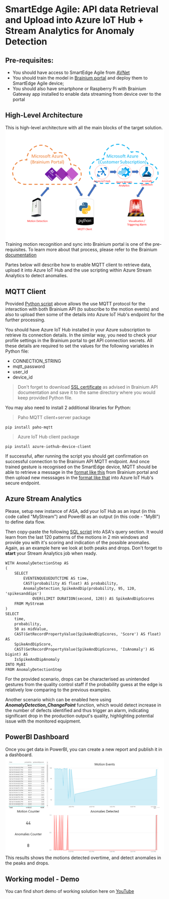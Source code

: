 # SmartEdge Agile: API data Retrieval and Upload into Azure IoT Hub + Stream Analytics for Anomaly Detection
## Pre-requisites:
- You should have access to SmartEdge Agile from [AVNet](https://www.avnet.com/wps/portal/us/solutions/iot/building-blocks/smartedge-agile)
- You should train the model in [Brainium portal](https://www.brainium.com/) and deploy them to SmartEdge Agile device;
- You should also have smartphone or Raspberry Pi with Brainium Gateway app installed to enable data streaming from device over to the portal
## High-Level Architecture
This is high-level architecture with all the main blocks of the target solution.
![ha-architecture](Brainium_Schematics.png)
Training motion recognition and sync into Brainium portal is one of the pre-requisites. To learn more about that process, please refer to the Brainium [documentation](https://www.brainium.com/gesture-control)

Partes below will describe how to enable MQTT client to retrieve data, upload it into Azure IoT Hub and the use scripting within Azure Stream Analytics to detect anomalies.
## MQTT Client
Provided [Python script](brainium_mqtt_git.py) above allows the use MQTT protocol for the interaction with both Brainium API (to subscribe to the motion events) and also to upload then some of the details into Azure IoT Hub's endpoint for the further processing.

You should have Azure IoT Hub installed in your Azure subscription to retrieve its connection details. In the similar way, you need to check your profile settings in the Brainium portal to get API connection secrets. All these details are required to set the values for the following variables in Python file:
- CONNECTION_STRING
- mqtt_password
- user_id
- device_id

> Don't forget to download [SSL certificate](https://brainium.blob.core.windows.net/public/docs/cacert.crt) as advised in Brainium API documentation and save it to the same directory where you would keep provided Python file.

You may also need to install 2 additional libraries for Python:
> Paho MQTT client+server package
```
pip install paho-mqtt
```
> Azure IoT Hub client package
```
pip install azure-iothub-device-client
```
If successful, after running the script you should get confirmation on successful connection to the Brainium API MQTT endpoint. And once trained gesture is recognised on the SmartEdge device, MQTT should be able to retrieve a message in the [format like this](DataStream_Brainium.json) from Brainium portal and then upload new messsages in the [format like that](DataStream_AzureIoT.json) into Azure IoT Hub's secure endpoint.
## Azure Stream Analytics
Please, setup new instance of ASA, add your IoT Hub as an input (in this code called "MyStream") and PowerBI as an output (in this code - "MyBI") to define data flow.

Then copy-paste the following [SQL script](ASA_SmartEdge.sql) into ASA's query section. It would learn from the last 120 patterns of the motions in 2 min windows and provide you with it's scoring and indication of the possible anomalies. Again, as an example here we look at both peaks and drops. Don't forget to **start** your Stream Analytics job when ready.
```
WITH AnomalyDetectionStep AS
(
    SELECT
        EVENTENQUEUEDUTCTIME AS time,
        CAST(probability AS float) AS probability,
        AnomalyDetection_SpikeAndDip(probability, 95, 120, 'spikesanddips')
            OVER(LIMIT DURATION(second, 120)) AS SpikeAndDipScores
    FROM MyStream
)
SELECT
    time,
    probability,
    50 as midValue,
    CAST(GetRecordPropertyValue(SpikeAndDipScores, 'Score') AS float) AS
    SpikeAndDipScore,
    CAST(GetRecordPropertyValue(SpikeAndDipScores, 'IsAnomaly') AS bigint) AS
    IsSpikeAndDipAnomaly
INTO MyBI
FROM AnomalyDetectionStep
```
For the provided scenario, drops can be characterised as unintended gestures from the quality control staff if the probability guess at the edge is relatively low comparing to the previous examples.

Another scenario which can be enabled here using **_AnomalyDetection_ChangePoint_** function, which would detect increase in the number of defects identified and thus trigger an alarm, indicating significant drop in the production output's quality, highlighting potential issue with the monitored equipment.
## PowerBI Dashboard
Once you get data in PowerBI, you can create a new report and publish it in a dashboard.
![pbi-dashboard](PowerBI_Dashboard.png)
This results shows the motions detected overtime, and detect anomalies in the peaks and drops.
## Working model - Demo
You can find short demo of working solution here on [YouTube](https://youtu.be/n5GvrZQTSfs)
